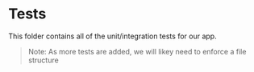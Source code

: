 # Tests

This folder contains all of the unit/integration tests for our app.

> Note: As more tests are added, we will likey need to enforce a file structure
